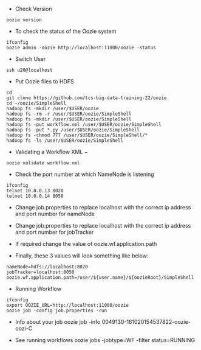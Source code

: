 - Check Version
```
oozie version
```

- To check the status of the Oozie system
```
ifconfig
oozie admin -oozie http://localhost:11000/oozie -status
```

- Switch User
```
ssh u20@localhost
```

- Put Oozie files to HDFS
```
cd
git clone https://github.com/tcs-big-data-training-22/oozie
cd ~/oozie/SimpleShell
hadoop fs -mkdir /user/$USER/oozie
hadoop fs -rm -r /user/$USER/oozie/SimpleShell
hadoop fs -mkdir /user/$USER/oozie/SimpleShell
hadoop fs -put workflow.xml /user/$USER/oozie/SimpleShell
hadoop fs -put *.py /user/$USER/oozie/SimpleShell
hadoop fs -chmod 777 /user/$USER/oozie/SimpleShell/*
hadoop fs -ls /user/$USER/oozie/SimpleShell
```

- Validating a Workflow XML −
```
oozie validate workflow.xml
```

- Check the port number at which NameNode is listening
```
ifconfig
telnet 10.0.0.13 8020
telnet 10.0.0.14 8050
```

- Change job.properties to replace localhost with the correct ip address and port number for nameNode

- Change job.properties to replace localhost with the correct ip address and port number for jobTracker

- If required change the value of oozie.wf.application.path

- Finally, these 3 values will look something like below:
```
nameNode=hdfs://localhost:8020
jobTracker=localhost:8050
oozie.wf.application.path=/user/${user.name}/${oozieRoot}/SimpleShell
```

- Running Workflow
```
ifconfig
export OOZIE_URL=http://localhost:11000/oozie
oozie job -config job.properties -run
```

- Info about your job
oozie job -info 0049130-161020154537822-oozie-oozi-C

- See running workflows
oozie jobs -jobtype=WF -filter status=RUNNING
